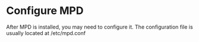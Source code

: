 Configure MPD
=================
After MPD is installed, you may need to configure it. 
The configuration file is usually located at
/etc/mpd.conf


